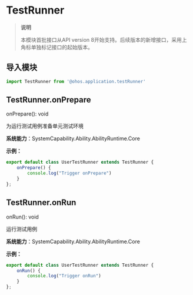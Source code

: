 # TestRunner

> **说明**
>
> 本模块首批接口从API version 8开始支持。后续版本的新增接口，采用上角标单独标记接口的起始版本。

## 导入模块

```js
import TestRunner from '@ohos.application.testRunner'
```



## TestRunner.onPrepare

onPrepare(): void

为运行测试用例准备单元测试环境

**系统能力**：SystemCapability.Ability.AbilityRuntime.Core

**示例：**

```js
export default class UserTestRunner extends TestRunner {
    onPrepare() {
        console.log("Trigger onPrepare")
    }
};
```



## TestRunner.onRun

onRun(): void

运行测试用例

**系统能力**：SystemCapability.Ability.AbilityRuntime.Core

**示例：**

```js
export default class UserTestRunner extends TestRunner {
    onRun() {
        console.log("Trigger onRun")
    }
};
```
